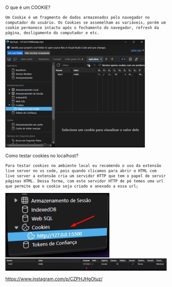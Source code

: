  O que é um COOKIE?

    Um Cookie é um fragmento de dados armazenados pelo navegador no computador do usuário. Os Cookies se assemelham as variáveis, porém um cookie permanece intacto após o fechamento do navegador, refresh da página, desligamento do computador e etc.

<img src=".assets/01.JPG">

Como testar cookies no localhost?

    Para testar cookies no ambiente local eu recomendo o uso da extensão live server no vs code, pois quando clicamos para abrir o HTML com live server a extensão cria um servidor HTTP que tem o papel de servir páginas HTML. Dessa forma, com este servidor HTTP de pé temos uma url que permite que o cookie seja criado e anexado a essa url;

<img src=".assets/02.JPG">
<img src=".assets/03.JPG">

https://www.instagram.com/p/CZPHJHgOtuz/
